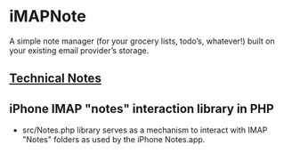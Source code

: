 # iMAPNote

A simple note manager (for your grocery lists, todo’s, whatever!) built on your existing email provider’s storage.


## [Technical Notes](https://gist.github.com/8614e41f9154d7149a3f)

## iPhone IMAP "notes" interaction library in PHP

*  src/Notes.php library serves as a mechanism to interact with IMAP "Notes" folders as used by the iPhone Notes.app.
